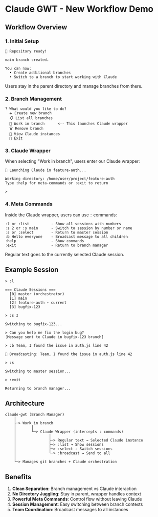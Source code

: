 # Claude GWT - New Workflow Demo

## Workflow Overview

### 1. Initial Setup
```
🎉 Repository ready!

main branch created.

You can now:
  • Create additional branches
  • Switch to a branch to start working with Claude
```

Users stay in the parent directory and manage branches from there.

### 2. Branch Management
```
? What would you like to do?
  ➕ Create new branch
  📋 List all branches
  🚀 Work in branch      <-- This launches Claude wrapper
  🗑️ Remove branch
  🤖 View Claude instances
  🚪 Exit
```

### 3. Claude Wrapper

When selecting "Work in branch", users enter our Claude wrapper:

```
🤖 Launching Claude in feature-auth...

Working directory: /home/user/project/feature-auth
Type :help for meta-commands or :exit to return

>
```

### 4. Meta Commands

Inside the Claude wrapper, users can use `:` commands:

```
:l or :list          - Show all sessions with numbers
:s 2 or :s main      - Switch to session by number or name  
:s or :select        - Return to master session
:b Hello everyone    - Broadcast message to all children
:help                - Show commands
:exit                - Return to branch manager
```

Regular text goes to the currently selected Claude session.

## Example Session

```
> :l

=== Claude Sessions ===
  [0] master (orchestrator)
  [1] main
  [2] feature-auth ← current
  [3] bugfix-123

> :s 3

Switching to bugfix-123...

> Can you help me fix the login bug?
[Message sent to Claude in bugfix-123 branch]

> :b Team, I found the issue in auth.js line 42

📢 Broadcasting: Team, I found the issue in auth.js line 42

> :s

Switching to master session...

> :exit

Returning to branch manager...
```

## Architecture

```
claude-gwt (Branch Manager)
    │
    ├─> Work in branch
    │       │
    │       └─> Claude Wrapper (intercepts : commands)
    │               │
    │               ├─> Regular text → Selected Claude instance
    │               ├─> :list → Show sessions
    │               ├─> :select → Switch sessions
    │               └─> :broadcast → Send to all
    │
    └─> Manages git branches + Claude orchestration
```

## Benefits

1. **Clean Separation**: Branch management vs Claude interaction
2. **No Directory Juggling**: Stay in parent, wrapper handles context
3. **Powerful Meta Commands**: Control flow without leaving Claude
4. **Session Management**: Easy switching between branch contexts
5. **Team Coordination**: Broadcast messages to all instances